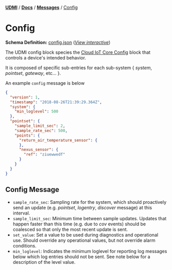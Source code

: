 [**UDMI**](../../) / [**Docs**](../) / [**Messages**](./)
/ [Config](#)

# Config

**Schema Definition:** [config.json](../../schema/config.json)
 ([_View interactive_](../../gencode/docs/config.html))

The UDMI config block species the
[Cloud IoT Core Config](https://cloud.google.com/iot/docs/how-tos/config/configuring-devices)
block that controls a device's intended behavior.

It is composed of specific sub-entries for each sub-system { _system_, _pointset_, _gateway_, etc... }.

An example `config` message is below 

```json
{
  "version": 1,
  "timestamp": "2018-08-26T21:39:29.364Z",
  "system": {
    "min_loglevel": 500
  },
  "pointset": {
    "sample_limit_sec": 2,
    "sample_rate_sec": 500,
    "points": {
      "return_air_temperature_sensor": {
      },
      "nexus_sensor": {
        "ref": "ziuewwedf"
      }
    }
  }
}
```

## Config Message

* `sample_rate_sec`: Sampling rate for the system, which should proactively send an
update (e.g. _pointset_, _logentry_, _discover_ message) at this interval.
* `sample_limit_sec`: Minimum time between sample updates. Updates that happen faster than this time
(e.g. due to _cov_ events) should be coalesced so that only the most recent update is sent.
* `set_value`: Set a value to be used during diagnostics and operational use. Should
override any operational values, but not override alarm conditions.
* `min_loglevel`: Indicates the minimum loglevel for reporting log messages below which log entries
should not be sent. See note below for a description of the level value.
